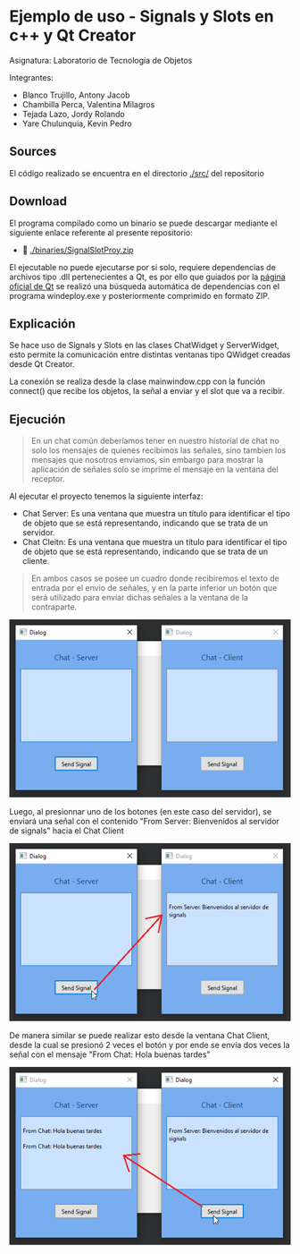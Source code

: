 # Ejemplo de uso - Signals y Slots en c++ y Qt Creator

Asignatura: Laboratorio de Tecnología de Objetos

Integrantes:
 - Blanco Trujillo, Antony Jacob
 - Chambilla Perca, Valentina Milagros
 - Tejada Lazo, Jordy Rolando
 - Yare Chulunquia, Kevin Pedro

## Sources
El código realizado se encuentra en el directorio [./src/](./src) del repositorio

## Download
El programa compilado como un binario se puede descargar mediante el siguiente enlace referente al presente repositorio:
 - :file_folder: [./binaries/SignalSlotProy.zip](https://raw.githubusercontent.com/AntonyBlanco/ExampleSignalSlotProy/main/binaries/SignalSlotProy.zip)

El ejecutable no puede ejecutarse por si solo, requiere dependencias de archivos tipo .dll pertenecientes a Qt, es por ello que guiados por la [página oficial de Qt](https://doc.qt.io/qt-5/windows-deployment.html#the-windows-deployment-tool) se realizó una búsqueda automática de dependencias con el programa windeploy.exe y posteriormente comprimido en formato ZIP.

## Explicación

Se hace uso de Signals y Slots en las clases ChatWidget y ServerWidget, esto permite la comunicación entre distintas ventanas tipo QWidget creadas desde Qt Creator.

La conexión se realiza desde la clase mainwindow.cpp con la función connect() que recibe los objetos, la señal a enviar y el slot que va a recibir.

## Ejecución

>En un chat común deberíamos tener en nuestro historial de chat no solo los mensajes de quienes recibimos las señales, sino tambien los mensajes que nosotros enviamos, sin embargo para mostrar la aplicación de señales solo se imprime el mensaje en la ventana del receptor.

Al ejecutar el proyecto tenemos la siguiente interfaz:
 - Chat Server: Es una ventana que muestra un título para identificar el tipo de objeto que se está representando, indicando que se trata de un servidor.
 - Chat Cleitn: Es una ventana que muestra un título para identificar el tipo de objeto que se está representando, indicando que se trata de un cliente.
 
>En ambos casos se posee un cuadro donde recibiremos el texto de entrada por el envio de señales, y en la parte inferior un botón que será utilizado para enviar dichas señales a la ventana de la contraparte.

![imagen mostrando  ](./img/img_01.png)

Luego, al presionnar uno de los botones (en este caso del servidor), se enviará una señal con el contenido "From Server: Bienvenidos al servidor de signals" hacia el Chat Client

![imagen mostrando  ](./img/img_02.png)

De manera similar se puede realizar esto desde la ventana Chat Client, desde la cual se presionó 2 veces el botón y por ende se envía dos veces la señal con el mensaje "From Chat: Hola buenas tardes"

![imagen mostrando  ](./img/img_03.png)
